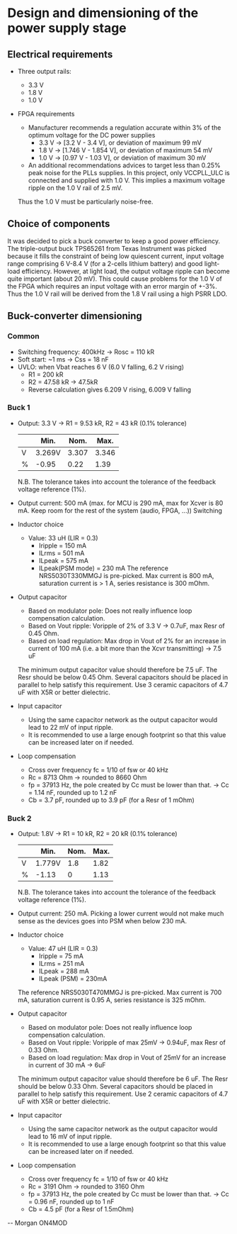 # Design and dimensioning of the power supply stage

## Electrical requirements

* Three output rails:
    * 3.3 V
    * 1.8 V
    * 1.0 V

* FPGA requirements
    * Manufacturer recommends a regulation accurate within 3% of the optimum voltage for the DC power supplies
        * 3.3 V -> [3.2 V - 3.4 V], or deviation of maximum 99 mV
        * 1.8 V -> [1.746 V - 1.854 V], or deviation of maximum 54 mV
        * 1.0 V -> [0.97 V - 1.03 V], or deviation of maximum 30 mV
    * An additional recommendations advices to target less than 0.25% peak noise for the PLLs supplies. In this project, only VCCPLL_ULC is connected and supplied with 1.0 V. This implies a maximum voltage ripple on the 1.0 V rail of 2.5 mV.

    Thus the 1.0 V must be particularly noise-free.

## Choice of components

It was decided to pick a buck converter to keep a good power efficiency. The triple-output buck TPS65261 from Texas Instrument was picked because it fills the constraint of being low quiescent current, input voltage range comprising 6 V-8.4 V (for a 2-cells lithium battery) and good light-load efficiency. However, at light load, the output voltage ripple can become quite important (about 20 mV). This could cause problems for the 1.0 V of the FPGA which requires an input voltage with an error margin of +-3%. Thus the 1.0 V rail will be derived from the 1.8 V rail using a high PSRR LDO.

## Buck-converter dimensioning

### Common

 * Switching frequency: 400kHz -> Rosc = 110 kR
 * Soft start: ~1 ms -> Css = 18 nF
 * UVLO: when Vbat reaches 6 V (6.0 V falling, 6.2 V rising)
    * R1 = 200 kR
    * R2 = 47.58 kR -> 47.5kR
    * Reverse calculation gives 6.209 V rising, 6.009 V falling

### Buck 1

 * Output: 3.3 V -> R1 = 9.53 kR, R2 = 43 kR (0.1% tolerance)

    |   | Min.   | Nom.  | Max.  |
    |---|--------|-------|-------|
    | V | 3.269V | 3.307 | 3.346 |
    | % | -0.95  | 0.22  | 1.39  |

    N.B. The tolerance takes into account the tolerance of the feedback voltage reference (1%).

 * Output current: 500 mA (max. for MCU is 290 mA, max for Xcver is 80 mA. Keep room for the rest of the system (audio, FPGA, ...))
 Switching 

 * Inductor choice 
    * Value: 33 uH (LIR = 0.3)
        * Iripple = 150 mA
        * ILrms = 501 mA
        * ILpeak = 575 mA
        * ILpeak(PSM mode) = 230 mA
    The reference NRS5030T330MMGJ is pre-picked. Max current is 800 mA, saturation current is > 1 A, series resistance is 300 mOhm.
* Output capacitor
    * Based on modulator pole: Does not really influence loop compensation calculation.
    * Based on Vout ripple: Voripple of 2% of 3.3 V -> 0.7uF, max Resr of 0.45 Ohm.
    * Based on load regulation: Max drop in Vout of 2% for an increase in current of 100 mA (i.e. a bit more than the Xcvr transmitting) -> 7.5 uF

    The minimum output capacitor value should therefore be 7.5 uF. The Resr should be below 0.45 Ohm. Several capacitors should be placed in parallel to help satisfy this requirement.
    Use 3 ceramic capacitors of 4.7 uF with X5R or better dielectric.

* Input capacitor
    * Using the same capacitor network as the output capacitor would lead to 22 mV of input ripple. 
    * It is recommended to use a large enough footprint so that this value can be increased later on if needed.

* Loop compensation
    * Cross over frequency fc = 1/10 of fsw or 40 kHz
    * Rc = 8713 Ohm -> rounded to 8660 Ohm
    * fp = 37913 Hz, the pole created by Cc must be lower than that. -> Cc = 1.14 nF, rounded up to 1.2 nF
    * Cb = 3.7 pF, rounded up to 3.9 pF (for a Resr of 1 mOhm)


 ### Buck 2

 * Output: 1.8V -> R1 = 10 kR, R2 = 20 kR (0.1% tolerance)

    |   | Min.   | Nom.  | Max.  |
    |---|--------|-------|-------|
    | V | 1.779V | 1.8   | 1.82  |
    | % | -1.13  | 0     | 1.13  |

    N.B. The tolerance takes into account the tolerance of the feedback voltage reference (1%).
 * Output current: 250 mA. Picking a lower current would not make much sense as the devices goes into PSM when below 230 mA.

 * Inductor choice
    * Value: 47 uH (LIR = 0.3)
        * Iripple = 75 mA
        * ILrms = 251 mA
        * ILpeak = 288 mA
        * ILpeak (PSM) = 230mA

    The reference NRS5030T470MMGJ is pre-picked. Max current is 700 mA, saturation current is 0.95 A, series resistance is 325 mOhm.

* Output capacitor   
    * Based on modulator pole: Does not really influence loop compensation calculation.
    * Based on Vout ripple: Voripple of max 25mV -> 0.94uF, max Resr of 0.33 Ohm.
    * Based on load regulation: Max drop in Vout of 25mV for an increase in current of 30 mA -> 6uF

    The minimum output capacitor value should therefore be 6 uF. The Resr should be below 0.33 Ohm. Several capacitors should be placed in parallel to help satisfy this requirement.
    Use 2 ceramic capacitors of 4.7 uF with X5R or better dielectric.

* Input capacitor
    * Using the same capacitor network as the output capacitor would lead to 16 mV of input ripple. 
    * It is recommended to use a large enough footprint so that this value can be increased later on if needed.

* Loop compensation
    * Cross over frequency fc = 1/10 of fsw or 40 kHz
    * Rc = 3191 Ohm -> rounded to 3160 Ohm
    * fp = 37913 Hz, the pole created by Cc must be lower than that. -> Cc = 0.96 nF, rounded up to 1 nF
    * Cb = 4.5 pF (for a Resr of 1.5mOhm)



-- Morgan ON4MOD